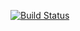 [![Build Status](http://137.116.235.78:8080/job/VirtoCommerce/job/vc-platform/job/master/badge/icon)](http://137.116.235.78:8080/job/VirtoCommerce/job/vc-platform/job/master/)
